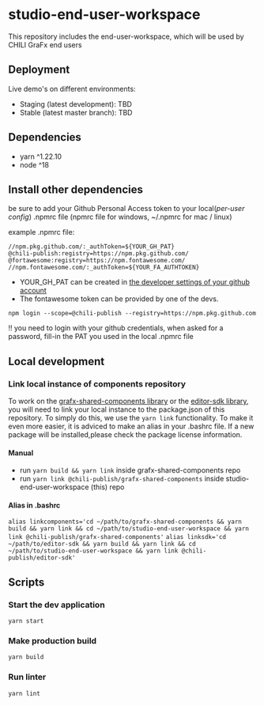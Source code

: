 # studio-end-user-workspace

This repository includes the end-user-workspace, which will be used by CHILI GraFx end users

## Deployment

Live demo's on different environments:

-   Staging (latest development): TBD
-   Stable (latest master branch): TBD

## Dependencies

-   yarn ^1.22.10
-   node ^18

## Install other dependencies

be sure to add your Github Personal Access token to your local(_per-user config_) .npmrc file (npmrc file for windows, ~/.npmrc for mac / linux)

example .npmrc file:

```
//npm.pkg.github.com/:_authToken=${YOUR_GH_PAT}
@chili-publish:registry=https://npm.pkg.github.com/
@fortawesome:registry=https://npm.fontawesome.com/
//npm.fontawesome.com/:_authToken=${YOUR_FA_AUTHTOKEN}
```

-   YOUR_GH_PAT can be created in [the developer settings of your github account](https://github.com/settings/tokens)
-   The fontawesome token can be provided by one of the devs.

`npm login --scope=@chili-publish --registry=https://npm.pkg.github.com`

!! you need to login with your github credentials, when asked for a password, fill-in the PAT you used in the local .npmrc file

## Local development

### Link local instance of components repository

To work on the [grafx-shared-components library](https://github.com/chili-publish/grafx-shared-components) or the [editor-sdk library](https://github.com/chili-publish/editor-sdk), you will need to link your local instance to the package.json of this repository.
To simply do this, we use the `yarn link` functionality. To make it even more easier, it is adviced to make an alias in your .bashrc file.
If a new package will be installed,please check the package license information.

#### Manual

-   run `yarn build && yarn link` inside grafx-shared-components repo
-   run `yarn link @chili-publish/grafx-shared-components` inside studio-end-user-workspace (this) repo

#### Alias in .bashrc

`alias linkcomponents='cd ~/path/to/grafx-shared-components && yarn build && yarn link && cd ~/path/to/studio-end-user-workspace && yarn link @chili-publish/grafx-shared-components'`
`alias linksdk='cd ~/path/to/editor-sdk && yarn build && yarn link && cd ~/path/to/studio-end-user-workspace && yarn link @chili-publish/editor-sdk'`

## Scripts

### Start the dev application

`yarn start`

### Make production build

`yarn build`

### Run linter

`yarn lint`
